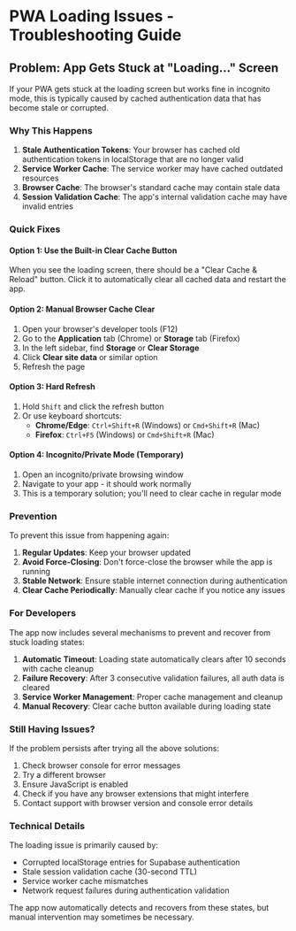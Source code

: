 # PWA Loading Issues - Troubleshooting Guide

## Problem: App Gets Stuck at "Loading..." Screen

If your PWA gets stuck at the loading screen but works fine in incognito mode, this is typically caused by cached authentication data that has become stale or corrupted.

### Why This Happens

1. **Stale Authentication Tokens**: Your browser has cached old authentication tokens in localStorage that are no longer valid
2. **Service Worker Cache**: The service worker may have cached outdated resources
3. **Browser Cache**: The browser's standard cache may contain stale data
4. **Session Validation Cache**: The app's internal validation cache may have invalid entries

### Quick Fixes

#### Option 1: Use the Built-in Clear Cache Button
When you see the loading screen, there should be a "Clear Cache & Reload" button. Click it to automatically clear all cached data and restart the app.

#### Option 2: Manual Browser Cache Clear
1. Open your browser's developer tools (F12)
2. Go to the **Application** tab (Chrome) or **Storage** tab (Firefox)
3. In the left sidebar, find **Storage** or **Clear Storage**
4. Click **Clear site data** or similar option
5. Refresh the page

#### Option 3: Hard Refresh
1. Hold `Shift` and click the refresh button
2. Or use keyboard shortcuts:
   - **Chrome/Edge**: `Ctrl+Shift+R` (Windows) or `Cmd+Shift+R` (Mac)
   - **Firefox**: `Ctrl+F5` (Windows) or `Cmd+Shift+R` (Mac)

#### Option 4: Incognito/Private Mode (Temporary)
1. Open an incognito/private browsing window
2. Navigate to your app - it should work normally
3. This is a temporary solution; you'll need to clear cache in regular mode

### Prevention

To prevent this issue from happening again:

1. **Regular Updates**: Keep your browser updated
2. **Avoid Force-Closing**: Don't force-close the browser while the app is running
3. **Stable Network**: Ensure stable internet connection during authentication
4. **Clear Cache Periodically**: Manually clear cache if you notice any issues

### For Developers

The app now includes several mechanisms to prevent and recover from stuck loading states:

1. **Automatic Timeout**: Loading state automatically clears after 10 seconds with cache cleanup
2. **Failure Recovery**: After 3 consecutive validation failures, all auth data is cleared
3. **Service Worker Management**: Proper cache management and cleanup
4. **Manual Recovery**: Clear cache button available during loading state

### Still Having Issues?

If the problem persists after trying all the above solutions:

1. Check browser console for error messages
2. Try a different browser
3. Ensure JavaScript is enabled
4. Check if you have any browser extensions that might interfere
5. Contact support with browser version and console error details

### Technical Details

The loading issue is primarily caused by:
- Corrupted localStorage entries for Supabase authentication
- Stale session validation cache (30-second TTL)
- Service worker cache mismatches
- Network request failures during authentication validation

The app now automatically detects and recovers from these states, but manual intervention may sometimes be necessary.